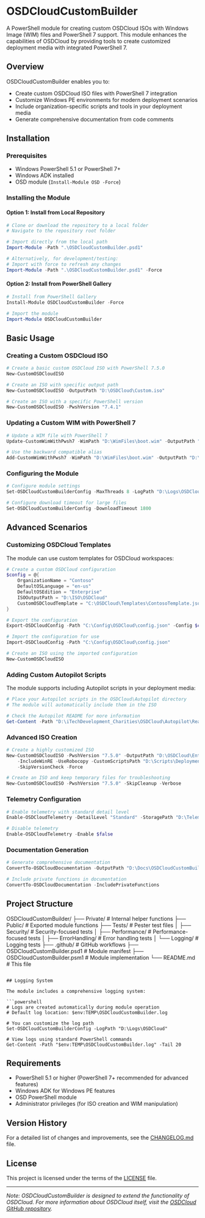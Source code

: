 # OSDCloudCustomBuilder

A PowerShell module for creating custom OSDCloud ISOs with Windows Image (WIM) files and PowerShell 7 support. This module enhances the capabilities of OSDCloud by providing tools to create customized deployment media with integrated PowerShell 7.

## Overview

OSDCloudCustomBuilder enables you to:

- Create custom OSDCloud ISO files with PowerShell 7 integration
- Customize Windows PE environments for modern deployment scenarios
- Include organization-specific scripts and tools in your deployment media
- Generate comprehensive documentation from code comments

## Installation

### Prerequisites

- Windows PowerShell 5.1 or PowerShell 7+
- Windows ADK installed
- OSD module (`Install-Module OSD -Force`)

### Installing the Module

#### Option 1: Install from Local Repository

```powershell
# Clone or download the repository to a local folder
# Navigate to the repository root folder

# Import directly from the local path
Import-Module -Path ".\OSDCloudCustomBuilder.psd1"

# Alternatively, for development/testing:
# Import with force to refresh any changes
Import-Module -Path ".\OSDCloudCustomBuilder.psd1" -Force
```

#### Option 2: Install from PowerShell Gallery

```powershell
# Install from PowerShell Gallery
Install-Module OSDCloudCustomBuilder -Force

# Import the module
Import-Module OSDCloudCustomBuilder
```

## Basic Usage

### Creating a Custom OSDCloud ISO

```powershell
# Create a basic custom OSDCloud ISO with PowerShell 7.5.0
New-CustomOSDCloudISO

# Create an ISO with specific output path
New-CustomOSDCloudISO -OutputPath "D:\OSDCloud\Custom.iso"

# Create an ISO with a specific PowerShell version
New-CustomOSDCloudISO -PwshVersion "7.4.1"
```

### Updating a Custom WIM with PowerShell 7

```powershell
# Update a WIM file with PowerShell 7
Update-CustomWimWithPwsh7 -WimPath "D:\WimFiles\boot.wim" -OutputPath "D:\WimFiles\boot_pwsh7.wim"

# Use the backward compatible alias
Add-CustomWimWithPwsh7 -WimPath "D:\WimFiles\boot.wim" -OutputPath "D:\WimFiles\boot_pwsh7.wim"
```

### Configuring the Module

```powershell
# Configure module settings
Set-OSDCloudCustomBuilderConfig -MaxThreads 8 -LogPath "D:\Logs\OSDCloud" -CachePath "D:\Cache\OSDCloud"

# Configure download timeout for large files
Set-OSDCloudCustomBuilderConfig -DownloadTimeout 1800
```

## Advanced Scenarios

### Customizing OSDCloud Templates

The module can use custom templates for OSDCloud workspaces:

```powershell
# Create a custom OSDCloud configuration
$config = @{
    OrganizationName = "Contoso"
    DefaultOSLanguage = "en-us"
    DefaultOSEdition = "Enterprise"
    ISOOutputPath = "D:\ISO\OSDCloud"
    CustomOSDCloudTemplate = "C:\OSDCloud\Templates\ContosoTemplate.json"
}

# Export the configuration
Export-OSDCloudConfig -Path "C:\Config\OSDCloud\config.json" -Config $config

# Import the configuration for use
Import-OSDCloudConfig -Path "C:\Config\OSDCloud\config.json"

# Create an ISO using the imported configuration
New-CustomOSDCloudISO
```

### Adding Custom Autopilot Scripts

The module supports including Autopilot scripts in your deployment media:

```powershell
# Place your Autopilot scripts in the OSDCloud\Autopilot directory
# The module will automatically include them in the ISO

# Check the Autopilot README for more information
Get-Content -Path "D:\iTechDevelopment_Charities\OSDCloud\Autopilot\Readme.md"
```

### Advanced ISO Creation

```powershell
# Create a highly customized ISO
New-CustomOSDCloudISO -PwshVersion "7.5.0" -OutputPath "D:\OSDCloud\Enterprise.iso" `
    -IncludeWinRE -UseRobocopy -CustomScriptsPath "D:\Scripts\Deployment" `
    -SkipVersionCheck -Force

# Create an ISO and keep temporary files for troubleshooting
New-CustomOSDCloudISO -PwshVersion "7.5.0" -SkipCleanup -Verbose
```

### Telemetry Configuration

```powershell
# Enable telemetry with standard detail level
Enable-OSDCloudTelemetry -DetailLevel "Standard" -StoragePath "D:\Telemetry"

# Disable telemetry
Enable-OSDCloudTelemetry -Enable $false
```

### Documentation Generation

```powershell
# Generate comprehensive documentation
ConvertTo-OSDCloudDocumentation -OutputPath "D:\Docs\OSDCloudCustomBuilder"

# Include private functions in documentation
ConvertTo-OSDCloudDocumentation -IncludePrivateFunctions
```

## Project Structure

OSDCloudCustomBuilder/
├── Private/                # Internal helper functions
├── Public/                 # Exported module functions
├── Tests/                  # Pester test files
│   ├── Security/           # Security-focused tests
│   ├── Performance/        # Performance-focused tests
│   ├── ErrorHandling/      # Error handling tests
│   └── Logging/            # Logging tests
├── .github/                # GitHub workflows
├── OSDCloudCustomBuilder.psd1  # Module manifest
├── OSDCloudCustomBuilder.psm1  # Module implementation
└── README.md               # This file

```text

## Logging System

The module includes a comprehensive logging system:

```powershell
# Logs are created automatically during module operation
# Default log location: $env:TEMP\OSDCloudCustomBuilder.log

# You can customize the log path
Set-OSDCloudCustomBuilderConfig -LogPath "D:\Logs\OSDCloud"

# View logs using standard PowerShell commands
Get-Content -Path "$env:TEMP\OSDCloudCustomBuilder.log" -Tail 20
```

## Requirements

- PowerShell 5.1 or higher (PowerShell 7+ recommended for advanced features)
- Windows ADK for Windows PE features
- OSD PowerShell module
- Administrator privileges (for ISO creation and WIM manipulation)

## Version History

For a detailed list of changes and improvements, see the [CHANGELOG.md](CHANGELOG.md) file.

## License

This project is licensed under the terms of the [LICENSE](LICENSE) file.

---

*Note: OSDCloudCustomBuilder is designed to extend the functionality of OSDCloud. For more information about OSDCloud itself, visit the [OSDCloud GitHub repository](https://github.com/OSDeploy/OSD).*
